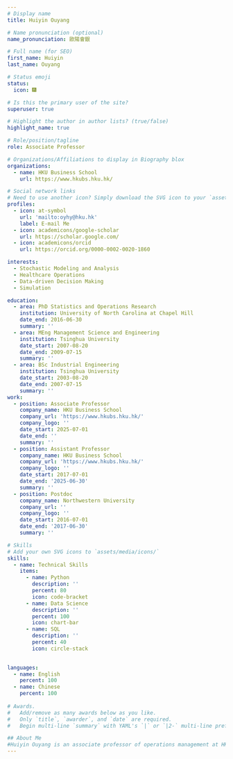 ```yaml
---
# Display name
title: Huiyin Ouyang

# Name pronunciation (optional)
name_pronunciation: 歐陽會銀

# Full name (for SEO)
first_name: Huiyin
last_name: Ouyang

# Status emoji
status:
  icon: 🎆

# Is this the primary user of the site?
superuser: true

# Highlight the author in author lists? (true/false)
highlight_name: true

# Role/position/tagline
role: Associate Professor

# Organizations/Affiliations to display in Biography blox
organizations:
  - name: HKU Business School
    url: https://www.hkubs.hku.hk/

# Social network links
# Need to use another icon? Simply download the SVG icon to your `assets/media/icons/` folder.
profiles:
  - icon: at-symbol
    url: 'mailto:oyhy@hku.hk'
    label: E-mail Me  
  - icon: academicons/google-scholar
    url: https://scholar.google.com/
  - icon: academicons/orcid
    url: https://orcid.org/0000-0002-0020-1860

interests:
  - Stochastic Modeling and Analysis
  - Healthcare Operations
  - Data-driven Decision Making
  - Simulation

education:
  - area: PhD Statistics and Operations Research
    institution: University of North Carolina at Chapel Hill
    date_end: 2016-06-30
    summary: ''   
  - area: MEng Management Science and Engineering
    institution: Tsinghua University
    date_start: 2007-08-20
    date_end: 2009-07-15
    summary: ''
  - area: BSc Industrial Engineering
    institution: Tsinghua University
    date_start: 2003-08-20
    date_end: 2007-07-15
    summary: ''
work:
  - position: Associate Professor
    company_name: HKU Business School
    company_url: 'https://www.hkubs.hku.hk/'
    company_logo: ''
    date_start: 2025-07-01
    date_end: ''
    summary: ''
  - position: Assistant Professor
    company_name: HKU Business School
    company_url: 'https://www.hkubs.hku.hk/'
    company_logo: ''
    date_start: 2017-07-01
    date_end: '2025-06-30'
    summary: ''
  - position: Postdoc 
    company_name: Northwestern University
    company_url: ''
    company_logo: ''
    date_start: 2016-07-01
    date_end: '2017-06-30'
    summary: ''

# Skills
# Add your own SVG icons to `assets/media/icons/`
skills:
  - name: Technical Skills
    items:
      - name: Python
        description: ''
        percent: 80
        icon: code-bracket
      - name: Data Science
        description: ''
        percent: 100
        icon: chart-bar
      - name: SQL
        description: ''
        percent: 40
        icon: circle-stack
        

languages:
  - name: English
    percent: 100
  - name: Chinese
    percent: 100
  
# Awards.
#   Add/remove as many awards below as you like.
#   Only `title`, `awarder`, and `date` are required.
#   Begin multi-line `summary` with YAML's `|` or `|2-` multi-line prefix and indent 2 spaces below.

## About Me
#Huiyin Ouyang is an associate professor of operations management at HKU Business School.
---
```

